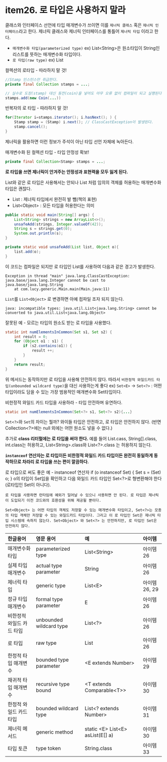 # item26. 로 타입은 사용하지 말라

클래스와 인터페이스 선언에 타입 매개변수가 쓰이면 이를 `제너릭 클래스` 혹은 `제너릭 인터페이스`라고 한다. 제너릭 클래스와 제너릭 인터페이스를 통틀어 `제너릭 타입` 이라고 한다.

- `매개변수화 타입(parameterized type)` ex) List\<String>은 원소타입이 String인 리스트를 뜻하는 매개변수화 타입이다. 
- `로 타입(raw type)` ex) List

컬렉션의 로타입 - 따라하지 말 것!
```java
//Stamp 인스턴스만 취급한다. 
private final Collection stamps = ...;

// 실수로 도장(stamp) 대신 동전(coin)을 넣어도 아무 오류 없이 컴파일이 되고 실행된다. 
stamps.add(new Coin(...))
```

반복자의 로 타입 - 따라하지 말 것!
```java
for(Iterator i=stamps.iterator(); i.hasNext(); ) {
    Stamp stamp = (Stamp) i.next(); // ClassCastException이 발생된다.
    stamp.cancel();
}
```
제너릭을 활용하면 이런 정보가 주석이 아닌 타입 선언 자체에 녹아든다. 

매개변수화 된 컬렉션 타입 - 타입 안정성 확보!
```java
private final Collection<Stamp> stamps = ...;
```

**로 타입을 쓰면 제너릭이 안겨주는 안정성과 표현력을 모두 잃게 된다.**

List와 같은 로 타입은 사용해서는 안되나 List<Object> 처럼 임의의 객체를 허용하는 매개변수화 타입은 괜찮다. 
- List : 제너릭 타입에서 완전히 발 뺌(책의 표현)
- List\<Object> : 모든 타입을 허용한다는 의미

```java
public static void main(String[] args) {
    List<String> strings = new ArrayList<>();
    unsafeAdd(strings, Integer.valueOf(42));
    String s = strings.get(0);
    System.out.println(s);
}

private static void unsafeAdd(List list, Object o){
    list.add(o);
}
```
이 코드는 컴파일은 되지만 로 타입인 List를 사용하여 다음과 같은 경고가 발생한다. 
```
Exception in thread "main" java.lang.ClassCastException: java.base/java.lang.Integer cannot be cast to java.base/java.lang.String
	at com.lucy.generic.Main.main(Main.java:11)
```

`List`를 `List<Object>` 로 변경하면 아예 컴파일 조자 되지 않는다. 
```
java: incompatible types: java.util.List<java.lang.String> cannot be converted to java.util.List<java.lang.Object>
```

잘못된 예 - 모르는 타입의 원소도 받는 로 타입을 사용했다. 
```java
static int numElementsInCommon(Set s1, Set s2) {
    int result = 0; 
    for (Object o1 : s1) {
        if (s2.contains(o1)) {
            result ++;
        }
    }
    return result;
}
```
위 메서드는 동작하지만 로 타입을 사용해 안전하지 않다. 따라서 `비한정적 와일드카드 타입(unbounded wildcard type)`을 대신 사용하는게 좋다
ex) `Set<E>` -> `Set<?>` : 어떤 타입이라도 담을 수 있는 가장 범용적인 매개변수화 Set타입이다. 

비한정적 와일드 카드 타입을 사용하라 - 타입 안전하며 유연하다. 
```java
static int numElementsInCommon(Set<?> s1, Set<?> s2){...}
```

`Set<?>`와 `Set`의 차이는 뭘까? 와이들 타입은 안전하고, 로 타입은 안전하지 않다. (반면 Collection<?>에는 null 외에는 어떤 원소도 넣을 수 없다.)

추가로 
**class 리터럴에는 로 타입을 써야 한다.** 예를 들어 List.cass, String[].class, int.class는 허용하고, List\<String>.class와 List\<?>.class 는 허용하지 않는다.


**`instanceof` 연산자는 로 타입이든 비한정적 와일드 카드 타입이든 완전히 동일하게 동작하므로 차라리 로 타입을 쓰는 편이 깔끔하다.**

로 타입으로 써도 좋은 예 - instanceof 연산자 
if (o instanceof Set) {
    Set<?> s = (Set<?>) o; 
}
o의 타입이 Set임을 확인하고 다음 와일드 카드 타입인 Set<?>로 형변환해야 한다(로타입인 Set이 아니다).


```
로 타입을 사용하면 런타임에 예외가 일어날 수 있으니 사용하면 안 된다. 로 타입은 제너릭이 도입되기 이전 코드와의 호환성을 위해 제공될 뿐이다.

Set<Object> 는 어떤 타입의 객체도 저장할 수 있는 매개변수화 타입이고, Set<?>는 모종의 타입 객체만 저장할 수 있는 와일드카드 타입이다. 그리고 이 로 타입인 Set은 제너릭 타입 시스템에 속하지 않는다. Set<Object> 와 Set<?> 는 안전하지만, 로 타입인 Set은 안전하지 않다.
```

| 한글용어 | 영문 용어 | 예 | 아이템 |
|:-------|:-------|:---|:-----|
|매개변수화 타입 | parameterized type | List\<String> | 아이템 26|
|실제 타입 매개변수 | actual type parameter | String | 아이템 26 |
|제너릭 타입 | generic type | List\<E> | 아이템 26, 29|
|정규 타입 매개변수 | formal type parameter | E | 아이템 26 |
|비한정적 와일드 카드 타입 | unbounded wildcard type | List<?> | 아이템 26|
|로 타입 | raw type | List | 아이템 26|
|한정적 타입 매개변수 | bounded type parameter | \<E extends Number> | 아이템 29|
|재귀적 타입 매개변수 | recursive type bound | \<T extends Comparable\<T>> |아이템 30|
|한정적 와일드 카드 타입 | bounded wildcard type | List\<? extends Number> | 아이템 31|
|제너릭 메서드 | generic method | static \<E> List\<E> asList(E[] a) | 아이템 30 |
|타입 토큰 | type token | String.class | 아이템 33 | 

